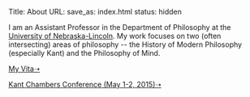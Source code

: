 Title: About
URL:
save_as: index.html
status: hidden

I am an Assistant Professor in the Department of Philosophy at
the [University of Nebraska-Lincoln](http://www.unl.edu/philosophy/). 
My work focuses on two (often intersecting) areas of philosophy -- the
History of Modern Philosophy (especially Kant) and the Philosophy of
Mind.


[My Vita➝](|filename|/pdfs/McLearCV.pdf)

[Kant Chambers Conference (May 1-2, 2015)➝](http://colinmclear.net/chambers-conference)



